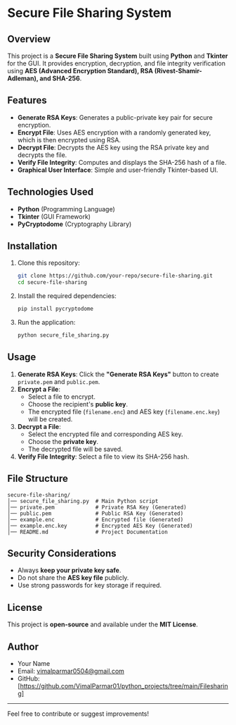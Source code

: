 # Secure File Sharing System

## Overview
This project is a **Secure File Sharing System** built using **Python** and **Tkinter** for the GUI. It provides encryption, decryption, and file integrity verification using **AES (Advanced Encryption Standard), RSA (Rivest-Shamir-Adleman), and SHA-256**.

## Features
- **Generate RSA Keys**: Generates a public-private key pair for secure encryption.
- **Encrypt File**: Uses AES encryption with a randomly generated key, which is then encrypted using RSA.
- **Decrypt File**: Decrypts the AES key using the RSA private key and decrypts the file.
- **Verify File Integrity**: Computes and displays the SHA-256 hash of a file.
- **Graphical User Interface**: Simple and user-friendly Tkinter-based UI.

## Technologies Used
- **Python** (Programming Language)
- **Tkinter** (GUI Framework)
- **PyCryptodome** (Cryptography Library)

## Installation
1. Clone this repository:
   ```bash
   git clone https://github.com/your-repo/secure-file-sharing.git
   cd secure-file-sharing
   ```
2. Install the required dependencies:
   ```bash
   pip install pycryptodome
   ```
3. Run the application:
   ```bash
   python secure_file_sharing.py
   ```

## Usage
1. **Generate RSA Keys**: Click the **"Generate RSA Keys"** button to create `private.pem` and `public.pem`.
2. **Encrypt a File**:
   - Select a file to encrypt.
   - Choose the recipient's **public key**.
   - The encrypted file (`filename.enc`) and AES key (`filename.enc.key`) will be created.
3. **Decrypt a File**:
   - Select the encrypted file and corresponding AES key.
   - Choose the **private key**.
   - The decrypted file will be saved.
4. **Verify File Integrity**: Select a file to view its SHA-256 hash.

## File Structure
```
secure-file-sharing/
│── secure_file_sharing.py  # Main Python script
│── private.pem             # Private RSA Key (Generated)
│── public.pem              # Public RSA Key (Generated)
│── example.enc             # Encrypted file (Generated)
│── example.enc.key         # Encrypted AES Key (Generated)
│── README.md               # Project Documentation
```

## Security Considerations
- Always **keep your private key safe**.
- Do not share the **AES key file** publicly.
- Use strong passwords for key storage if required.

## License
This project is **open-source** and available under the **MIT License**.

## Author
- Your Name
- Email: vimalparmar0504@gmail.com
- GitHub: [https://github.com/VimalParmar01/python_projects/tree/main/Filesharing]

---
Feel free to contribute or suggest improvements!

